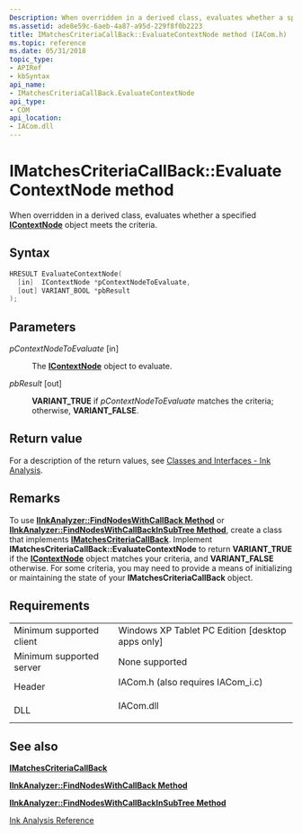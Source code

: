 ```yaml
---
Description: When overridden in a derived class, evaluates whether a specified IContextNode object meets the criteria.
ms.assetid: ade8e59c-6aeb-4a87-a95d-229f8f0b2223
title: IMatchesCriteriaCallBack::EvaluateContextNode method (IACom.h)
ms.topic: reference
ms.date: 05/31/2018
topic_type: 
- APIRef
- kbSyntax
api_name: 
- IMatchesCriteriaCallBack.EvaluateContextNode
api_type: 
- COM
api_location: 
- IACom.dll
---
```


# IMatchesCriteriaCallBack::EvaluateContextNode method

When overridden in a derived class, evaluates whether a specified [**IContextNode**](icontextnode.md) object meets the criteria.

## Syntax


```C++
HRESULT EvaluateContextNode(
  [in]  IContextNode *pContextNodeToEvaluate,
  [out] VARIANT_BOOL *pbResult
);
```



## Parameters

<dl> <dt>

*pContextNodeToEvaluate* \[in\]
</dt> <dd>

The [**IContextNode**](icontextnode.md) object to evaluate.

</dd> <dt>

*pbResult* \[out\]
</dt> <dd>

**VARIANT\_TRUE** if *pContextNodeToEvaluate* matches the criteria; otherwise, **VARIANT\_FALSE**.

</dd> </dl>

## Return value

For a description of the return values, see [Classes and Interfaces - Ink Analysis](classes-and-interfaces---ink-analysis.md).

## Remarks

To use [**IInkAnalyzer::FindNodesWithCallBack Method**](iinkanalyzer-findnodeswithcallback.md) or [**IInkAnalyzer::FindNodesWithCallBackInSubTree Method**](iinkanalyzer-findnodeswithcallbackinsubtree.md), create a class that implements [**IMatchesCriteriaCallBack**](imatchescriteriacallback.md). Implement **IMatchesCriteriaCallBack::EvaluateContextNode** to return **VARIANT\_TRUE** if the [**IContextNode**](icontextnode.md) object matches your criteria, and **VARIANT\_FALSE** otherwise. For some criteria, you may need to provide a means of initializing or maintaining the state of your **IMatchesCriteriaCallBack** object.

## Requirements



|                                     |                                                                                                               |
|-------------------------------------|---------------------------------------------------------------------------------------------------------------|
| Minimum supported client<br/> | Windows XP Tablet PC Edition \[desktop apps only\]<br/>                                                 |
| Minimum supported server<br/> | None supported<br/>                                                                                     |
| Header<br/>                   | <dl> <dt>IACom.h (also requires IACom\_i.c)</dt> </dl> |
| DLL<br/>                      | <dl> <dt>IACom.dll</dt> </dl>                          |



## See also

<dl> <dt>

[**IMatchesCriteriaCallBack**](imatchescriteriacallback.md)
</dt> <dt>

[**IInkAnalyzer::FindNodesWithCallBack Method**](iinkanalyzer-findnodeswithcallback.md)
</dt> <dt>

[**IInkAnalyzer::FindNodesWithCallBackInSubTree Method**](iinkanalyzer-findnodeswithcallbackinsubtree.md)
</dt> <dt>

[Ink Analysis Reference](ink-analysis-reference.md)
</dt> </dl>

 

 




